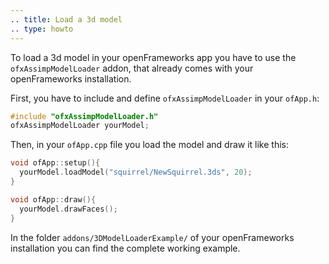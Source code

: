 ```yaml
---
.. title: Load a 3d model
.. type: howto
---
```


To load a 3d model in your openFrameworks app you have to use the
`ofxAssimpModelLoader` addon, that already comes with your openFrameworks
installation.

First, you have to include and define `ofxAssimpModelLoader` in your `ofApp.h`:
    
```cpp
#include "ofxAssimpModelLoader.h"
ofxAssimpModelLoader yourModel;
```

Then, in your `ofApp.cpp` file you load the model and draw it like this:

```cpp
void ofApp::setup(){
  yourModel.loadModel("squirrel/NewSquirrel.3ds", 20);
}

void ofApp::draw(){
  yourModel.drawFaces();
}
```

In the folder `addons/3DModelLoaderExample/` of your openFrameworks installation you can find the complete working example.
